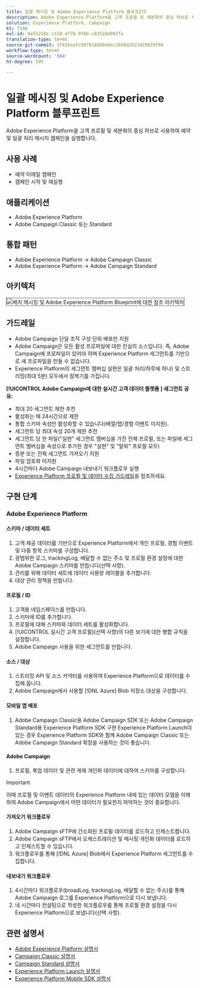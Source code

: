 ```yaml
---
title: 일괄 메시징 및 Adobe Experience Platform 블루프린트
description: Adobe Experience Platform을 고객 프로필 및 세분화의 중심 허브로 사용하여 예약 및 일괄 처리 메시지 캠페인을 실행합니다.
solution: Experience Platform, Campaign
kt: 7196
exl-id: 4e55218c-c158-4f78-9f0b-c03528d992fa
translation-type: tm+mt
source-git-commit: 37416aafc997838888edec2658d2621d20839f94
workflow-type: tm+mt
source-wordcount: '564'
ht-degree: 59%

---
```


# 일괄 메시징 및 Adobe Experience Platform 블루프린트

Adobe Experience Platform을 고객 프로필 및 세분화의 중심 허브로 사용하여 예약 및 일괄 처리 메시지 캠페인을 실행합니다.

## 사용 사례

* 예약 이메일 캠페인
* 캠페인 시작 및 재실행

## 애플리케이션

* Adobe Experience Platform
* Adobe Campaign Classic 또는 Standard

## 통합 패턴

* Adobe Experience Platform → Adobe Campaign Classic
* Adobe Experience Platform → Adobe Campaign Standard

## 아키텍처

<img src="assets/aepbatch.svg" alt="배치 메시징 및 Adobe Experience Platform Blueprint에 대한 참조 아키텍처" style="border:1px solid #4a4a4a" />

## 가드레일

* Adobe Campaign 단일 조직 구성 단위 배포만 지원
* Adobe Campaign은 모든 활성 프로파일에 대한 진실의 소스입니다. 즉, Adobe Campaign에 프로파일이 있어야 하며 Experience Platform 세그먼트를 기반으로 새 프로파일을 만들 수 없습니다.
* Experience Platform의 세그먼트 멤버십 실현은 일괄 처리(하루에 하나) 및 스트리밍(최대 5분) 모두에서 잠복기를 가집니다.

**[!UICONTROL Adobe Campaign에 대한 실시간 고객 데이터 플랫폼 ] 세그먼트 공유:**

* 최대 20 세그먼트 제한 추천
* 활성화는 매 24시간으로 제한
* 통합 스키마 속성만 활성화할 수 있습니다(배열/맵/경험 이벤트 미지원).
* 세그먼트 당 최대 속성 20개 제한 추천
* 세그먼트 당 한 파일(&quot;실현&quot; 세그먼트 멤버십을 가진 전체 프로필, 또는 파일에 세그먼트 멤버십을 속성으로 추가한 경우 &quot;실현&quot; 및 &quot;탈퇴&quot; 프로필 모두)
* 증분 또는 전체 세그먼트 가져오기 지원
* 파일 암호화 미지원
* 4시간마다 Adobe Campaign 내보내기 워크플로우 실행
* [Experience Platform 프로필 및 데이터 수집 가드레일](https://experienceleague.adobe.com/docs/experience-platform/profile/guardrails.html?lang=ko)을 참조하세요.

## 구현 단계

### Adobe Experience Platform

#### 스키마 / 데이터 세트

1. 고객 제공 데이터를 기반으로 Experience Platform에서 개인 프로필, 경험 이벤트 및 다중 항목 스키마를 구성합니다.
1. 광범위한 로그, trackingLog, 배달할 수 없는 주소 및 프로필 환경 설정에 대한 Adobe Campaign 스키마를 만듭니다(선택 사항).
1. 관리를 위해 데이터 세트에 데이터 사용량 레이블을 추가합니다.
1. 대상 관리 정책을 만듭니다.

#### 프로필 / ID

1. 고객용 네임스페이스를 만듭니다.
1. 스키마에 ID를 추가합니다.
1. 프로필에 대해 스키마와 데이터 세트를 활성화합니다.
1. [!UICONTROL 실시간 고객 프로필](선택 사항)의 다른 보기에 대한 병합 규칙을 설정합니다.
1. Adobe Campaign 사용을 위한 세그먼트를 만듭니다.

#### 소스 / 대상

1. 스트리밍 API 및 소스 커넥터를 사용하여 Experience Platform으로 데이터를 수집해 옵니다.
1. Adobe Campaign에서 사용할 [!DNL Azure] Blob 저장소 대상을 구성합니다.

#### 모바일 앱 배포

1. Adobe Campaign Classic용 Adobe Campaign SDK 또는 Adobe Campaign Standard용 Experience Platform SDK 구현 Experience Platform Launch이 있는 경우 Experience Platform SDK와 함께 Adobe Campaign Classic 또는 Adobe Campaign Standard 확장을 사용하는 것이 좋습니다.

#### Adobe Campaign

1. 프로필, 룩업 데이터 및 관련 게재 개인화 데이터에 대하여 스키마를 구성합니다.

>[!IMPORTANT]
>
>이때 프로필 및 이벤트 데이터의 Experience Platform 내에 있는 데이터 모델을 이해하여 Adobe Campaign에서 어떤 데이터가 필요한지 파악하는 것이 중요합니다.

#### 가져오기 워크플로우

1. Adobe Campaign sFTP에 간소화된 프로필 데이터를 로드하고 인제스트합니다.
1. Adobe Campaign sFTP에서 오케스트레이션 및 메시징 개인화 데이터를 로드하고 인제스트할 수 있습니다.
1. 워크플로우를 통해 [!DNL Azure] Blob에서 Experience Platform 세그먼트를 수집합니다.

#### 내보내기 워크플로우

1. 4시간마다 워크플로우(broadLog, trackingLog, 배달할 수 없는 주소)를 통해 Adobe Campaign 로그를 Experience Platform으로 다시 보냅니다.
1. 네 시간마다 컨설팅으로 작성한 워크플로우를 통해 프로필 환경 설정을 다시 Experience Platform으로 보냅니다(선택 사항).


## 관련 설명서

* [Adobe Experience Platform 설명서](https://experienceleague.adobe.com/docs/experience-platform.html?lang=ko)
* [Campaign Classic 설명서](https://experienceleague.adobe.com/docs/campaign-classic.html?lang=ko)
* [Campaign Standard 설명서](https://experienceleague.adobe.com/docs/campaign-standard.html?lang=ko)
* [Experience Platform Launch 설명서](https://experienceleague.adobe.com/docs/launch.html?lang=ko)
* [Experience Platform Mobile SDK 설명서](https://experienceleague.adobe.com/docs/mobile.html?lang=ko)
